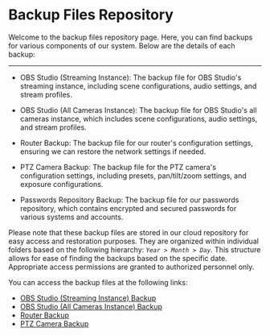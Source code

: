 # Backup Files Repository

Welcome to the backup files repository page. Here, you can find backups for various components of our system. Below are the details of each backup:

---

- OBS Studio (Streaming Instance): The backup file for OBS Studio's streaming instance, including scene configurations, audio settings, and stream profiles.

- OBS Studio (All Cameras Instance): The backup file for OBS Studio's all cameras instance, which includes scene configurations, audio settings, and stream profiles.

- Router Backup: The backup file for our router's configuration settings, ensuring we can restore the network settings if needed. 

- PTZ Camera Backup: The backup file for the PTZ camera's configuration settings, including presets, pan/tilt/zoom settings, and exposure configurations.

- Passwords Repository Backup: The backup file for our passwords repository, which contains encrypted and secured passwords for various systems and accounts.

Please note that these backup files are stored in our cloud repository for easy access and restoration purposes. They are organized within individual folders based on the following hierarchy: *`Year > Month > Day`*. This structure allows for ease of finding the backups based on the specific date. Appropriate access permissions are granted to authorized personnel only.

You can access the backup files at the following links:

* [OBS Studio (Streaming Instance) Backup](https://cloud.wpctech.info/apps/files/?dir=/Backups/OBS%20Studio/Streaming)
* [OBS Studio (All Cameras Instance) Backup](https://cloud.wpctech.info/apps/files/?dir=/Backups/OBS%20Studio/All%20Cameras)
* [Router Backup](https://cloud.wpctech.info/apps/files/?dir=/Backups/WPC_Cameras%20Router)
* [PTZ Camera Backup](https://cloud.wpctech.info/apps/files/?dir=/Backups/PTZ%20Camera)
<!--  * [Passwords Repository Backup](https://cloud.wpctech.info/apps/files/?dir=/Admin%20Backups/Passwords) -->

